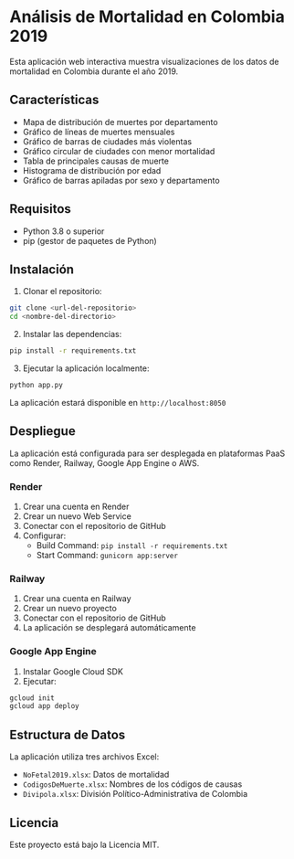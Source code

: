 # Análisis de Mortalidad en Colombia 2019

Esta aplicación web interactiva muestra visualizaciones de los datos de mortalidad en Colombia durante el año 2019.

## Características

- Mapa de distribución de muertes por departamento
- Gráfico de líneas de muertes mensuales
- Gráfico de barras de ciudades más violentas
- Gráfico circular de ciudades con menor mortalidad
- Tabla de principales causas de muerte
- Histograma de distribución por edad
- Gráfico de barras apiladas por sexo y departamento

## Requisitos

- Python 3.8 o superior
- pip (gestor de paquetes de Python)

## Instalación

1. Clonar el repositorio:
```bash
git clone <url-del-repositorio>
cd <nombre-del-directorio>
```

2. Instalar las dependencias:
```bash
pip install -r requirements.txt
```

3. Ejecutar la aplicación localmente:
```bash
python app.py
```

La aplicación estará disponible en `http://localhost:8050`

## Despliegue

La aplicación está configurada para ser desplegada en plataformas PaaS como Render, Railway, Google App Engine o AWS.

### Render

1. Crear una cuenta en Render
2. Crear un nuevo Web Service
3. Conectar con el repositorio de GitHub
4. Configurar:
   - Build Command: `pip install -r requirements.txt`
   - Start Command: `gunicorn app:server`

### Railway

1. Crear una cuenta en Railway
2. Crear un nuevo proyecto
3. Conectar con el repositorio de GitHub
4. La aplicación se desplegará automáticamente

### Google App Engine

1. Instalar Google Cloud SDK
2. Ejecutar:
```bash
gcloud init
gcloud app deploy
```

## Estructura de Datos

La aplicación utiliza tres archivos Excel:
- `NoFetal2019.xlsx`: Datos de mortalidad
- `CodigosDeMuerte.xlsx`: Nombres de los códigos de causas
- `Divipola.xlsx`: División Político-Administrativa de Colombia

## Licencia

Este proyecto está bajo la Licencia MIT.
